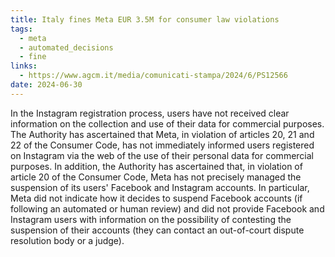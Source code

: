 ```yaml
---
title: Italy fines Meta EUR 3.5M for consumer law violations
tags:
  - meta
  - automated_decisions
  - fine
links:
  - https://www.agcm.it/media/comunicati-stampa/2024/6/PS12566
date: 2024-06-30
---
```

In the Instagram registration process, users have not received clear information on the collection and use of their data for commercial purposes. The Authority has ascertained that Meta, in violation of articles 20, 21 and 22 of the Consumer Code, has not immediately informed users registered on Instagram via the web of the use of their personal data for commercial purposes. In addition, the Authority has ascertained that, in violation of article 20 of the Consumer Code, Meta has not precisely managed the suspension of its users' Facebook and Instagram accounts. In particular, Meta did not indicate how it decides to suspend Facebook accounts (if following an automated or human review) and did not provide Facebook and Instagram users with information on the possibility of contesting the suspension of their accounts (they can contact an out-of-court dispute resolution body or a judge). 